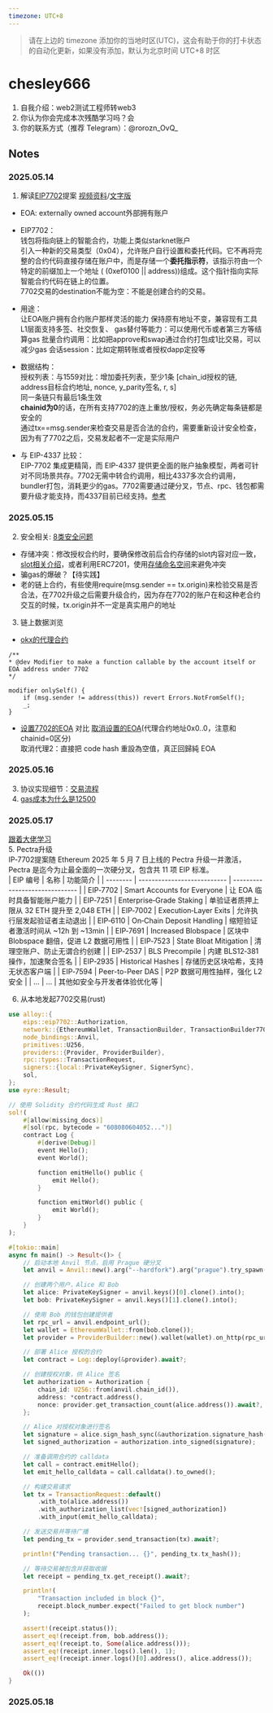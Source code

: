 ```yaml
---
timezone: UTC+8
---
```


> 请在上边的 timezone 添加你的当地时区(UTC)，这会有助于你的打卡状态的自动化更新，如果没有添加，默认为北京时间 UTC+8 时区

# chesley666

1. 自我介绍：web2测试工程师转web3
2. 你认为你会完成本次残酷学习吗？会
3. 你的联系方式（推荐 Telegram）：@rorozn_OvQ_

## Notes

<!-- Content_START -->

### 2025.05.14  
1. 解读[EIP7702]([https://eips.ethereum.org/EIPS/eip-7702])提案 [视频资料](https://www.youtube.com/watch?v=uZTeYfYM6fM)/[文字版](https://slowmist.medium.com/in-depth-discussion-on-eip-7702-and-best-practices-968b6f57c0d5)
- EOA: externally owned account外部拥有账户  
- EIP7702：  
钱包将指向链上的智能合约，功能上类似starknet账户    
引入一种新的交易类型（0x04），允许账户自行设置和委托代码。它不再将完整的合约代码直接存储在账户中，而是存储一个**委托指示符**，该指示符由一个特定的前缀加上一个地址 ( (0xef0100 || address))组成。这个指针指向实际智能合约代码在链上的位置。  
7702交易的destination不能为空：不能是创建合约的交易。  

- 用途：  
让EOA账户拥有合约账户那样灵活的能力
保持原有地址不变，兼容现有工具
L1层面支持多签、社交恢复、
gas替付等能力：可以使用代币或者第三方等结算gas
批量合约调用：比如把approve和swap通过合约打包成1比交易，可以减少gas
会话session：比如定期转账或者授权dapp定投等

- 数据结构：  
授权列表：与1559对比：增加委托列表，至少1条 [chain_id授权的链, address目标合约地址, nonce, y_parity签名, r, s]   
同一条链只有最后1条生效  
**chainid为0**的话，在所有支持7702的连上重放/授权，务必先确定每条链都是安全的  
通过tx==msg.sender来检查交易是否合法的合约，需要重新设计安全检查，因为有了7702之后，交易发起者不一定是实际用户  

- 与 EIP-4337 比较：  
EIP-7702 集成更精简，而 EIP-4337 提供更全面的账户抽象模型，两者可针对不同场景共存。7702无需中转合约调用，相比4337多次合约调用，bundler打包，消耗更少的gas。7702需要通过硬分叉，节点、rpc、钱包都需要升级才能支持，而4337目前已经支持。[参考](https://mirror.xyz/0x9FFC14AB8754E4De3b0C763F58564D60f935Ad6F/eiLgBj9iPFmy4s4bmjY2jvEW_7g8YxYMQaHvqm9Xw_o)

### 2025.05.15  
2. 安全相关: [8类安全问题](https://github.com/Yorkchung/EIP-7702-Learning/blob/main/Day02.md#security-risk-of-eip-7702)
- 存储冲突：修改授权合约时，要确保修改前后合约存储的slot内容对应一致，[slot相关介绍](https://mixbytes.io/blog/collisions-solidity-storage-layouts)，或者利用ERC7201，使用[存储命名空间](https://www.rareskills.io/post/erc-7201)来避免冲突
- 骗gas的爆破？【待实践】
- 老的链上合约，有些使用require(msg.sender == tx.origin)来检验交易是否合法，在7702升级之后需要升级合约，因为存在7702的账户在和这种老合约交互的时候，tx.origin并不一定是真实用户的地址
3. 链上数据浏览
- [okx的代理合约](https://etherscan.io/address/0x80296FF8D1ED46f8e3C7992664D13B833504c2Bb)
```solidity
/**
* @dev Modifier to make a function callable by the account itself or EOA address under 7702
*/

modifier onlySelf() {
    if (msg.sender != address(this)) revert Errors.NotFromSelf();
    _;
}
```
- [设置7702的EOA](https://holesky.etherscan.io/tx/0x29252bf527155a29fc0df3a2eb7f5259564f5ee7a15792ba4e2ca59318080182) 对比 [取消设置的EOA](https://holesky.etherscan.io/tx/0xd410d2d2a2ad19dc82a19435faa9c19279fa5b96985988daad5d40d1a8ee2269#authorizationlist)(代理合约地址0x0..0，注意和chainid=0区分)  
取消代理2：直接把 code hash 重設為空值，真正回歸純 EOA

### 2025.05.16
3. 协议实现细节：[交易流程](https://github.com/IntensiveCoLearning/EIP-7702/blob/main/wayhome.md#20250516)
4. [gas成本为什么是12500](https://github.com/IntensiveCoLearning/EIP-7702/blob/main/universe-ron.md#2-gas-%E5%B8%B3%E6%9C%AC---%E7%82%BA%E4%BD%95%E8%A6%81%E6%94%B6-12-500)

### 2025.05.17  
[跟着大佬学习](https://github.com/IntensiveCoLearning/EIP-7702/blob/main/easyshellworld.md)  
5. Pectra升级  
IP‑7702提案随 Ethereum 2025 年 5 月 7 日上线的 Pectra 升级一并激活，Pectra 是迄今为止最全面的一次硬分叉，包含共 11 项 EIP 标准。  
| EIP 编号   | 名称                          | 功能简介                           |
| -------- | --------------------------- | ------------------------------ |
| EIP‑7702 | Smart Accounts for Everyone | 让 EOA 临时具备智能账户能力               |
| EIP‑7251 | Enterprise‑Grade Staking    | 单验证者质押上限从 32 ETH 提升至 2,048 ETH |
| EIP‑7002 | Execution‑Layer Exits       | 允许执行层发起验证者主动退出                 |
| EIP‑6110 | On‑Chain Deposit Handling   | 缩短验证者激活时间从 \~12h 到 \~13min     |
| EIP‑7691 | Increased Blobspace         | 区块中 Blobspace 翻倍，促进 L2 数据可用性   |
| EIP‑7523 | State Bloat Mitigation      | 清理空账户、防止无谓合约创建                 |
| EIP‑2537 | BLS Precompile              | 内建 BLS12‑381 操作，加速聚合签名         |
| EIP‑2935 | Historical Hashes           | 存储历史区块哈希，支持无状态客户端              |
| EIP‑7594 | Peer-to-Peer DAS            | P2P 数据可用性抽样，强化 L2 安全           |
| …        | …                           | 其他如安全与开发者体验优化等                 |

  
6. 从本地发起7702交易(rust)  
```rust
use alloy::{
    eips::eip7702::Authorization,
    network::{EthereumWallet, TransactionBuilder, TransactionBuilder7702},
    node_bindings::Anvil,
    primitives::U256,
    providers::{Provider, ProviderBuilder},
    rpc::types::TransactionRequest,
    signers::{local::PrivateKeySigner, SignerSync},
    sol,
};
use eyre::Result;

// 使用 Solidity 合约代码生成 Rust 接口
sol!(
    #[allow(missing_docs)]
    #[sol(rpc, bytecode = "608080604052...")]
    contract Log {
        #[derive(Debug)]
        event Hello();
        event World();

        function emitHello() public {
            emit Hello();
        }

        function emitWorld() public {
            emit World();
        }
    }
);

#[tokio::main]
async fn main() -> Result<()> {
    // 启动本地 Anvil 节点，启用 Prague 硬分叉
    let anvil = Anvil::new().arg("--hardfork").arg("prague").try_spawn()?;

    // 创建两个用户，Alice 和 Bob
    let alice: PrivateKeySigner = anvil.keys()[0].clone().into();
    let bob: PrivateKeySigner = anvil.keys()[1].clone().into();

    // 使用 Bob 的钱包创建提供者
    let rpc_url = anvil.endpoint_url();
    let wallet = EthereumWallet::from(bob.clone());
    let provider = ProviderBuilder::new().wallet(wallet).on_http(rpc_url);

    // 部署 Alice 授权的合约
    let contract = Log::deploy(&provider).await?;

    // 创建授权对象，供 Alice 签名
    let authorization = Authorization {
        chain_id: U256::from(anvil.chain_id()),
        address: *contract.address(),
        nonce: provider.get_transaction_count(alice.address()).await?,
    };

    // Alice 对授权对象进行签名
    let signature = alice.sign_hash_sync(&authorization.signature_hash())?;
    let signed_authorization = authorization.into_signed(signature);

    // 准备调用合约的 calldata
    let call = contract.emitHello();
    let emit_hello_calldata = call.calldata().to_owned();

    // 构建交易请求
    let tx = TransactionRequest::default()
        .with_to(alice.address())
        .with_authorization_list(vec![signed_authorization])
        .with_input(emit_hello_calldata);

    // 发送交易并等待广播
    let pending_tx = provider.send_transaction(tx).await?;

    println!("Pending transaction... {}", pending_tx.tx_hash());

    // 等待交易被包含并获取收据
    let receipt = pending_tx.get_receipt().await?;

    println!(
        "Transaction included in block {}",
        receipt.block_number.expect("Failed to get block number")
    );

    assert!(receipt.status());
    assert_eq!(receipt.from, bob.address());
    assert_eq!(receipt.to, Some(alice.address()));
    assert_eq!(receipt.inner.logs().len(), 1);
    assert_eq!(receipt.inner.logs()[0].address(), alice.address());

    Ok(())
}

```

### 2025.05.18

<!-- Content_END -->
